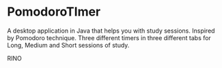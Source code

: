 # PomodoroTImer
A desktop application in Java that helps you with study sessions.
Inspired by Pomodoro technique.
Three different timers in three different tabs for Long, Medium and Short sessions of study.

RINO
